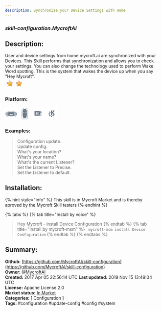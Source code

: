 ```yaml
---
description: Synchronize your Device Settings with Home
---
```


### _skill-configuration.MycroftAI_  
## Description:  
User and device settings from home.mycroft.ai are
synchronized with your Devices.  This Skill performs that synchronization and
allows you to check your settings.
You can also change the technology used to perform Wake Word spotting.  This is
the system that wakes the device up when you say "Hey Mycroft".  
![](../.gitbook/assets/star.png)![](../.gitbook/assets/star.png)  
### Platform:  
 ![Mark I](../.gitbook/assets/mark-1-icon.png)  ![Mark II](../.gitbook/assets/mark-2-icon.png)  ![Picroft](../.gitbook/assets/picroft-icon.png)  ![plasmoid](../.gitbook/assets/kde.png)   
### Examples:  
> Configuration update.  
> Update config.  
> What's your location?  
> What's your name?  
> What's the current Listener?  
> Set the Listener to Precise.  
> Set the Listener to default.  
  
## Installation:  
{% hint style="info" %}
This skill is in Mycroft Market and is thereby aproved by the Mycroft Skill testers
{% endhint %}
    
{% tabs %}
{% tab title="Install by voice" %}
> Hey Mycroft - install Device Configuration
{% endtab %}
  {% tab title="Install by mycroft-msm" %}
``` mycroft-msm install Device Configuration```
{% endtab %}
  {% endtabs %}
    
## Summary:  
**Github:** [https://github.com/MycroftAI/skill-configuration](https://github.com/MycroftAI/skill-configuration)  
**Owner:** [@MycroftAI](https://github.com/MycroftAI)  
**Created:** 2017 Apr 05 22:56:14 UTC  **Last updated:** 2019 Nov 15 13:49:04 UTC  
**License:** Apache License 2.0  
**Market status:** [In Market](https://market.mycroft.ai/skill/mycroft-configuration)  
**Categories:** [ Configuration ]   
**Tags:** \#configuration \#update-config \#config \#system   
